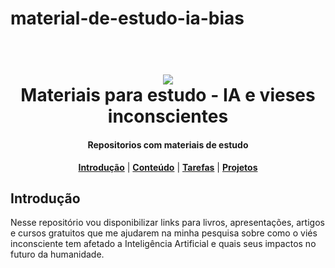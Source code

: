 # material-de-estudo-ia-bias

<h1 align="center">
<br>
<a name="top" href="https://github.com/carlaprv/plano-de-estudos"><img src="./.img/brain-icon.png"></a>
<br>
Materiais para estudo - IA e vieses inconscientes
<br>
</h1>

<h4 align="center">Repositorios com materiais de estudo</h4>

<p align="center">
<b><a href="#introdução">Introdução</a></b>
|
<b><a href="#conteúdo">Conteúdo</a></b>
|
<b><a href="#tarefas">Tarefas</a></b>
|
<b><a href="#projetos">Projetos</a></b>
</p>

## Introdução

Nesse repositório vou disponibilizar links para livros, apresentações, artigos e cursos gratuitos que me ajudarem na minha pesquisa sobre como o viés inconsciente tem afetado a Inteligência Artificial e quais seus impactos no futuro da humanidade. 
